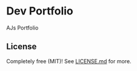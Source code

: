 # Dev Portfolio
AJs Portfolio

## License

Completely free (MIT)! See [LICENSE.md](LICENSE.md) for more.
